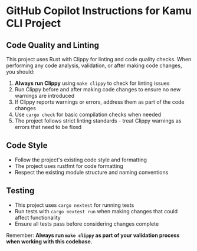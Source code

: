# GitHub Copilot Instructions for Kamu CLI Project

## Code Quality and Linting

This project uses Rust with Clippy for linting and code quality checks. When performing any code analysis, validation, or after making code changes, you should:

1. **Always run Clippy** using `make clippy` to check for linting issues
2. Run Clippy before and after making code changes to ensure no new warnings are introduced
3. If Clippy reports warnings or errors, address them as part of the code changes
4. Use `cargo check` for basic compilation checks when needed
5. The project follows strict linting standards - treat Clippy warnings as errors that need to be fixed

## Code Style
- Follow the project's existing code style and formatting
- The project uses rustfmt for code formatting
- Respect the existing module structure and naming conventions

## Testing
- This project uses `cargo nextest` for running tests
- Run tests with `cargo nextest run` when making changes that could affect functionality
- Ensure all tests pass before considering changes complete

Remember: **Always run `make clippy` as part of your validation process when working with this codebase.**

